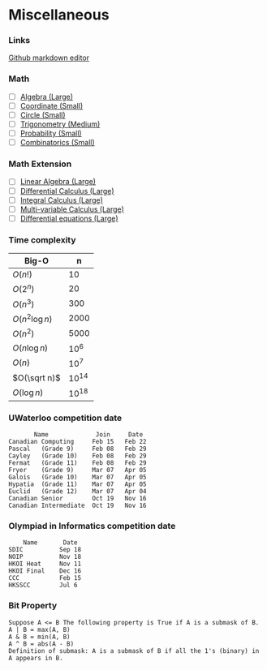 # Miscellaneous

### Links
[Github markdown editor](https://jbt.github.io/markdown-editor/)

### Math
- [ ] [Algebra (Large)](https://www.khanacademy.org/math/algebra-home)
- [ ] [Coordinate (Small)](https://www.khanacademy.org/math/geometry-home/analytic-geometry-topic)
- [ ] [Circle (Small)](https://www.khanacademy.org/math/geometry-home/cc-geometry-circles)
- [ ] [Trigonometry (Medium)](https://www.khanacademy.org/math/trigonometry)
- [ ] [Probability (Small)](https://www.khanacademy.org/math/statistics-probability/probability-library)
- [ ] [Combinatorics (Small)](https://www.khanacademy.org/math/statistics-probability/counting-permutations-and-combinations)
### Math Extension
- [ ] [Linear Algebra (Large)](https://www.khanacademy.org/math/linear-algebra)
- [ ] [Differential Calculus (Large)](https://www.khanacademy.org/math/differential-calculus)
- [ ] [Integral Calculus (Large)](https://www.khanacademy.org/math/integral-calculus)
- [ ] [Multi-variable Calculus (Large)](https://www.khanacademy.org/math/multivariable-calculus)
- [ ] [Differential equations (Large)](https://www.khanacademy.org/math/differential-equations)
    
### Time complexity
|Big-O|n|
|-----|-----|
|$O(n!)$|$10$|
|$O(2^{n})$|$20$|
|$O(n^{3})$|$300$|
|$O(n^{2}\log n)$|$2000$|
|$O(n^{2})$|$5000$|
|$O(n\log n)$|$10^{6}$|
|$O(n)$|$10^{7}$|
|$O(\sqrt n)$|$10^{14}$|
|$O(\log n)$|$10^{18}$|

### UWaterloo competition date
```
       Name             Join     Date
Canadian Computing     Feb 15   Feb 22
Pascal   (Grade 9)     Feb 08   Feb 29
Cayley   (Grade 10)    Feb 08   Feb 29
Fermat   (Grade 11)    Feb 08   Feb 29
Fryer    (Grade 9)     Mar 07   Apr 05
Galois   (Grade 10)    Mar 07   Apr 05
Hypatia  (Grade 11)    Mar 07   Apr 05
Euclid   (Grade 12)    Mar 07   Apr 04
Canadian Senior        Oct 19   Nov 16
Canadian Intermediate  Oct 19   Nov 16
```
### Olympiad in Informatics competition date
```
    Name       Date
SDIC          Sep 18
NOIP          Nov 18
HKOI Heat     Nov 11
HKOI Final    Dec 16
CCC           Feb 15
HKSSCC        Jul 6
```

### Bit Property
```
Suppose A <= B The following property is True if A is a submask of B. 
A | B = max(A, B)
A & B = min(A, B)
A ^ B = abs(A - B)
Definition of submask: A is a submask of B if all the 1's (binary) in A appears in B.
```

